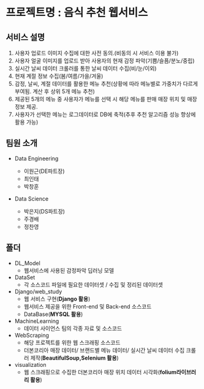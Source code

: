 # 프로젝트명 : 음식 추천 웹서비스

## 서비스 설명 
1. 사용자 업로드 이미지 수집에 대한 사전 동의.(비동의 시 서비스 이용 불가)
2. 사용자 얼굴 이미지를 업로드 받아 사용자의 현재 감정 파악(기쁨/슬픔/분노/중립)
3. 실시간 날씨 데이터 크롤러를 통한 날씨 데이터 수집(비/눈/이외)
4. 현재 계절 정보 수집(봄/여름/가을/겨울)
5. 감정, 날씨, 계절 데이터를 활용한 메뉴 추천(상황에 따라 메뉴별로 가중치가 다르게 부여됨. 계산 후 상위 5개 메뉴 추천)
6. 제공된 5개의 메뉴 중 사용자가 메뉴를 선택 시 해당 메뉴를 판매 매장 위치 및 매장 정보 제공.
7. 사용자가 선택한 메뉴는 로그데이터로 DB에 축적(추후 추천 알고리즘 성능 향상에 활용 가능) 

## 팀원 소개
- Data Engineering
  - 이원근(DE파트장)
  - 최인태 
  - 박창훈 

- Data Science
  - 박은지(DS파트장)
  - 주경배 
  - 정찬영 

## 폴더
- DL_Model
  - 웹서비스에 사용된 감정파악 딥러닝 모델
- DataSet
  - 각 소스코드 파일에 필요한 데이터셋 / 수집 및 정리된 데이터셋 
- Django/web_study
  - 웹 서비스 구현(**Django 활용**)
  - 웹서비스 제공을 위한 Front-end 및 Back-end 소스코드
  - DataBase(**MYSQL 활용**)
- MachineLearning
  - 데이터 사이언스 팀의 각종 자료 및 소스코드
- WebScraping
  - 해당 프로젝트를 위한 웹 스크래핑 소스코드
  - 더본코리아 매장 데이터/ 브랜드별 메뉴 데이터/ 실시간 날씨 데이터 수집 크롤러 제작(**BeautifulSoup,Selenium 활용**)
- visualization
  - 웹 스크래핑으로 수집한 더본코리아 매장 위치 데이터 시각화(**folium라이브러리 활용**)
